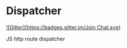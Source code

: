# Dispatcher
[![Gitter](https://badges.gitter.im/Join Chat.svg)](https://gitter.im/FCO/Dispatcher?utm_source=badge&utm_medium=badge&utm_campaign=pr-badge&utm_content=badge)

JS http route dispatcher
